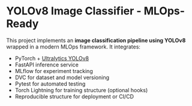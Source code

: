 # YOLOv8 Image Classifier - MLOps-Ready

This project implements an **image classification pipeline using YOLOv8** wrapped in a modern MLOps framework. It integrates:

- PyTorch + [Ultralytics YOLOv8](https://docs.ultralytics.com/)
- FastAPI inference service
- MLflow for experiment tracking
- DVC for dataset and model versioning
- Pytest for automated testing
- Torch Lightning for training structure (optional hooks)
- Reproducible structure for deployment or CI/CD